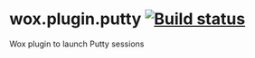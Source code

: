 wox.plugin.putty [![Build status](https://ci.appveyor.com/api/projects/status/ewg4hnyd58axxreb)](https://ci.appveyor.com/project/kosz78/wox-plugin-putty)
================

Wox plugin to launch Putty sessions
